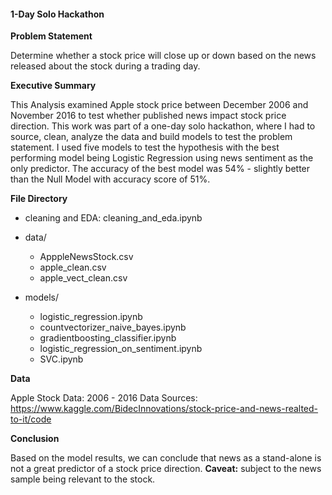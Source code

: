 #### 1-Day Solo Hackathon

**Problem Statement**

Determine whether a stock price will close up or down based on the news released about the stock during a trading day.

**Executive Summary**

This Analysis examined Apple stock price between December 2006 and November 2016 to test whether published news impact stock price direction. This work was part of a one-day solo hackathon, where I had to source, clean, analyze the data and build models to test the problem statement. I used five models to test the hypothesis with the best performing model being Logistic Regression using news sentiment as the only predictor. The accuracy of the best model was 54% - slightly better than the Null Model with accuracy score of 51%. 

**File Directory**

- cleaning and EDA: cleaning_and_eda.ipynb

- data/
    - ApppleNewsStock.csv 
    - apple_clean.csv
    - apple_vect_clean.csv

- models/
    - logistic_regression.ipynb 
    - countvectorizer_naive_bayes.ipynb
    - gradientboosting_classifier.ipynb
    - logistic_regression_on_sentiment.ipynb
    - SVC.ipynb
    
**Data**

Apple Stock Data: 2006 - 2016
Data Sources: https://www.kaggle.com/BidecInnovations/stock-price-and-news-realted-to-it/code

**Conclusion**

Based on the model results, we can conclude that news as a stand-alone is not a great predictor of a stock price direction. **Caveat:** subject to the news sample being relevant to the stock.